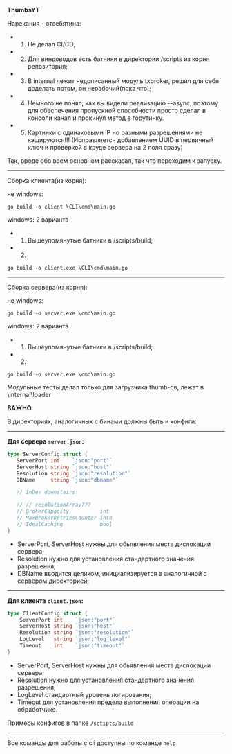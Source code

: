 **ThumbsYT**

Нарекания - отсебятина:
- 1. Не делал CI/CD;
- 2. Для виндоводов есть батники в директории /scripts из корня репозитория;
- 3. В internal лежит недописанный модуль txbroker, решил для себя доделать потом, он нерабочий(пока что);
- 4. Немного не понял, как вы видели реализацию --async, поэтому для обеспечения пропускной способности просто сделал в консоли канал и прокинул метод в горутинку.
- 5. Картинки с одинаковыми IP но разными разрешениями не кэшируются!!! (Исправляется добавлением UUID в первичный ключ и проверкой в круде сервера на 2 поля сразу)

Так, вроде обо всем основном рассказал, так что переходим к запуску.
<hr>
Сборка клиента(из корня):

не windows:
```pwsh
go build -o client \CLI\cmd\main.go
```
windows:
2 варианта
- 1. Вышеупомянутые батники в /scripts/build;
- 2. 
```pwsh
go build -o client.exe \CLI\cmd\main.go
```
<hr>
Сборка сервера(из корня):

не windows:
```pwsh
go build -o server.exe \cmd\main.go
```
windows:
2 варианта
- 1. Вышеупомянутые батники в /scripts/build;
- 2. 
```pwsh
go build -o server.exe \cmd\main.go
```

Модульные тесты делал только для загрузчика thumb-ов, лежат в \internal\loader

**ВАЖНО**

В директориях, аналогичных с бинами должны быть и конфиги: 
<hr>

 **Для сервера `server.json`:**
 ```go
 type ServerConfig struct {
	ServerPort int    `json:"port"`
	ServerHost string `json:"host"`
	Resolution string `json:"resolution"`
	DBName     string `json:"dbname"`

    // InDev downstairs!

	// // resolutionArray???
	// BrokerCapacity          int
	// MaxBrokerRetriesCounter int8
	// IdealCaching            bool
}
 ```
- ServerPort, ServerHost нужны для обьявления места дислокации сервера;
- Resolution нужно для установления стандартного значения разрешения;
- DBName вводится целиком, инициализируется в аналогичной с сервером директорией;

<hr>

**Для клиента `client.json`:**
```go
type ClientConfig struct {
	ServerPort int    `json:"port"`
	ServerHost string `json:"host"`
	Resolution string `json:"resolution"`
	LogLevel   string `json:"log_level"`
	Timeout    int    `json:"timeout"`
}
```
- ServerPort, ServerHost нужны для обьявления места дислокации сервера;
- Resolution нужно для установления стандартного значения разрешения;
- LogLevel стандартный уровень логирования;
- Timeout для установления предела выполнения операции на обработчике.

Примеры конфигов в папке `/sctipts/build`

<hr>

Все команды для работы с cli доступны по команде `help`

